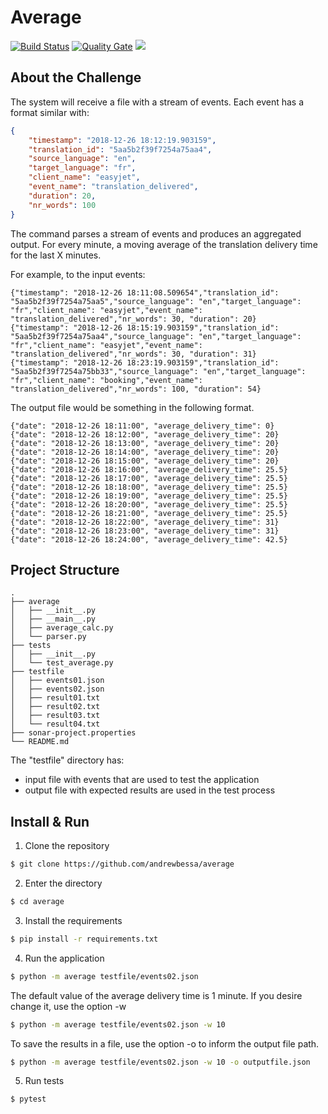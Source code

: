 # Average

[![Build Status](https://travis-ci.org/andrewbessa/average.svg?branch=master)](https://github.com/andrewbessa/average)
[![Quality Gate](https://sonarcloud.io/api/project_badges/measure?project=andrewbessa_average&metric=alert_status)](https://sonarcloud.io/dashboard?id=andrewbessa_average) 
<a href="https://opensource.org/licenses/MIT"><img src="https://img.shields.io/badge/License-MIT-blue.svg"></a>

## About the Challenge

The system will receive a file with a stream of events. Each event has a format similar with:

```json
{
	"timestamp": "2018-12-26 18:12:19.903159",
	"translation_id": "5aa5b2f39f7254a75aa4",
	"source_language": "en",
	"target_language": "fr",
	"client_name": "easyjet",
	"event_name": "translation_delivered",
	"duration": 20,
	"nr_words": 100
}
```

The command parses a stream of events and produces an aggregated output. For every minute, a moving average of the translation delivery time for the last X minutes.

For example, to the input events:

	{"timestamp": "2018-12-26 18:11:08.509654","translation_id": "5aa5b2f39f7254a75aa5","source_language": "en","target_language": "fr","client_name": "easyjet","event_name": "translation_delivered","nr_words": 30, "duration": 20}
	{"timestamp": "2018-12-26 18:15:19.903159","translation_id": "5aa5b2f39f7254a75aa4","source_language": "en","target_language": "fr","client_name": "easyjet","event_name": "translation_delivered","nr_words": 30, "duration": 31}
	{"timestamp": "2018-12-26 18:23:19.903159","translation_id": "5aa5b2f39f7254a75bb33","source_language": "en","target_language": "fr","client_name": "booking","event_name": "translation_delivered","nr_words": 100, "duration": 54}

The output file would be something in the following format.

```
{"date": "2018-12-26 18:11:00", "average_delivery_time": 0}
{"date": "2018-12-26 18:12:00", "average_delivery_time": 20}
{"date": "2018-12-26 18:13:00", "average_delivery_time": 20}
{"date": "2018-12-26 18:14:00", "average_delivery_time": 20}
{"date": "2018-12-26 18:15:00", "average_delivery_time": 20}
{"date": "2018-12-26 18:16:00", "average_delivery_time": 25.5}
{"date": "2018-12-26 18:17:00", "average_delivery_time": 25.5}
{"date": "2018-12-26 18:18:00", "average_delivery_time": 25.5}
{"date": "2018-12-26 18:19:00", "average_delivery_time": 25.5}
{"date": "2018-12-26 18:20:00", "average_delivery_time": 25.5}
{"date": "2018-12-26 18:21:00", "average_delivery_time": 25.5}
{"date": "2018-12-26 18:22:00", "average_delivery_time": 31}
{"date": "2018-12-26 18:23:00", "average_delivery_time": 31}
{"date": "2018-12-26 18:24:00", "average_delivery_time": 42.5}
```

## Project Structure

```
.
├── average
│   ├── __init__.py
│   ├── __main__.py
│   ├── average_calc.py
│   └── parser.py
├── tests
│   ├── __init__.py
│   └── test_average.py
├── testfile
│   ├── events01.json
│   ├── events02.json
│   ├── result01.txt
│   ├── result02.txt
│   ├── result03.txt
│   └── result04.txt
├── sonar-project.properties
└── README.md

```

The "testfile" directory has:
  * input file with events that are used to test the application
  * output file with expected results are used in the test process

## Install & Run

1. Clone the repository

```sh
$ git clone https://github.com/andrewbessa/average
```

2. Enter the directory

```sh
$ cd average
```

3. Install the requirements

```sh
$ pip install -r requirements.txt
```

4. Run the application

```sh
$ python -m average testfile/events02.json
```

The default value of the average delivery time is 1 minute. If you desire change it, use the option -w  

```sh
$ python -m average testfile/events02.json -w 10
```

To save the results in a file, use the option -o to inform the output file path.

```sh
$ python -m average testfile/events02.json -w 10 -o outputfile.json
```

5. Run tests

```sh
$ pytest
```